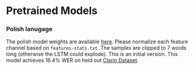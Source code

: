 # Pretrained Models

### Polish lanugage
The polish model weights are available [here](https://storage.googleapis.com/deepspeech-keras-weights/weights.hdf5).
Please normalize each feature channel based on `features-stats.txt`.
The samples are clipped to 7 words long (otherwise the LSTM could explode).
This is an initial version. This model achieves 16.4% WER on held out [Clarin Dataset](https://github.com/danijel3/ClarinStudioKaldi). 

